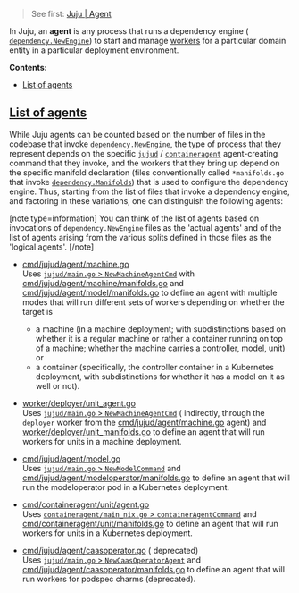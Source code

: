 > See first: [Juju | Agent](https://juju.is/docs/juju/agent)

In Juju, an **agent** is any process that runs a dependency engine ([
`dependency.NewEngine`](/t/11668#heading--newengine)) to start and manage [workers](/t/6561) for a particular domain
entity in a particular deployment environment.

**Contents:**

- [List of agents](#heading--list-of-agents)

<a href="#heading--list-of-agents"><h2 id="heading--list-of-agents">List of agents</h2></a>

While Juju agents can be counted based on the number of files in the codebase that invoke `dependency.NewEngine`, the
type of process that they represent depends on the specific [`jujud`](/t/11674) / [`containeragent`](/t/11677)
agent-creating command that they invoke, and the workers that they bring up depend on the specific manifold
declaration (files conventionally called `*manifolds.go` that invoke [`dependency.Manifolds`](11668#heading--manifolds))
that is used to configure the dependency engine. Thus, starting from the list of files that invoke a dependency engine,
and factoring in these variations, one can distinguish the following agents:

[note type=information]
You can think of the list of agents based on invocations of `dependency.NewEngine`  files as the 'actual agents' and of
the list of agents arising from the various splits defined in those files as the 'logical agents'.
[/note]

- [cmd/jujud/agent/machine.go](https://github.com/juju/juju/blob/7a9eb97bee51d965f8e07f684b1f8929ab18d1f4/cmd/jujud/agent/machine.go) <br>
  Uses [`jujud/main.go` >
  `NewMachineAgentCmd`](https://github.com/juju/juju/blob/7a9eb97bee51d965f8e07f684b1f8929ab18d1f4/cmd/jujud/main.go#L275)
  with [cmd/jujud/agent/machine/manifolds.go](https://github.com/juju/juju/blob/7a9eb97bee51d965f8e07f684b1f8929ab18d1f4/cmd/jujud/agent/machine/manifolds.go#L980)
  and [cmd/jujud/agent/model/manifolds.go](https://github.com/juju/juju/blob/7a9eb97bee51d965f8e07f684b1f8929ab18d1f4/cmd/jujud/agent/model/manifolds.go#L4)
  to define an agent with multiple modes that will run different sets of workers depending on whether the target is
    - a machine (in a machine deployment; with subdistinctions based on whether it is a regular machine or rather a
      container running on top of a machine; whether the machine carries a controller, model, unit) or
    - a container (specifically, the controller container in a Kubernetes deployment, with subdistinctions for whether
      it has a model on it as well or not).

- [worker/deployer/unit_agent.go](https://github.com/juju/juju/blob/7a9eb97bee51d965f8e07f684b1f8929ab18d1f4/worker/deployer/unit_agent.go#L204) <br>
  Uses [`jujud/main.go` >
  `NewMachineAgentCmd`](https://github.com/juju/juju/blob/7a9eb97bee51d965f8e07f684b1f8929ab18d1f4/cmd/jujud/main.go#L275) (
  indirectly, through the `deployer` worker from
  the [cmd/jujud/agent/machine.go](https://github.com/juju/juju/blob/7a9eb97bee51d965f8e07f684b1f8929ab18d1f4/cmd/jujud/agent/machine.go)
  agent)
  and [worker/deployer/unit_manifolds.go](https://github.com/juju/juju/blob/7a9eb97bee51d965f8e07f684b1f8929ab18d1f4/worker/deployer/unit_manifolds.go#L4)
  to define an agent that will run workers for units in a machine deployment.


- [cmd/jujud/agent/model.go](https://github.com/juju/juju/blob/7a9eb97bee51d965f8e07f684b1f8929ab18d1f4/cmd/jujud/agent/model.go#L188) <br>
  Uses [`jujud/main.go` >
  `NewModelCommand`](https://github.com/juju/juju/blob/7a9eb97bee51d965f8e07f684b1f8929ab18d1f4/cmd/jujud/main.go#L262)
  and [cmd/jujud/agent/modeloperator/manifolds.go](https://github.com/juju/juju/blob/7a9eb97bee51d965f8e07f684b1f8929ab18d1f4/cmd/jujud/agent/modeloperator/manifolds.go#L4)
  to define an agent that will run the modeloperator pod in a Kubernetes deployment.

- [cmd/containeragent/unit/agent.go](https://github.com/juju/juju/blob/7a9eb97bee51d965f8e07f684b1f8929ab18d1f4/cmd/containeragent/unit/agent.go#L315) <br>
  Uses [`containeragent/main_nix.go` >
  `containerAgentCommand`](https://github.com/juju/juju/blob/7a9eb97bee51d965f8e07f684b1f8929ab18d1f4/cmd/containeragent/main_nix.go#L89)
  and [cmd/containeragent/unit/manifolds.go](https://github.com/juju/juju/blob/7a9eb97bee51d965f8e07f684b1f8929ab18d1f4/cmd/containeragent/unit/manifolds.go#L4)
  to define an agent that will run workers for units in a Kubernetes deployment.

- [cmd/jujud/agent/caasoperator.go](https://github.com/juju/juju/blob/7a9eb97bee51d965f8e07f684b1f8929ab18d1f4/cmd/jujud/agent/caasoperator.go#L250)  (
  deprecated)  <br>
  Uses [`jujud/main.go` >
  `NewCaasOperatorAgent`](https://github.com/juju/juju/blob/7a9eb97bee51d965f8e07f684b1f8929ab18d1f4/cmd/jujud/main.go#L277)
  and [cmd/jujud/agent/caasoperator/manifolds.go](https://github.com/juju/juju/blob/7a9eb97bee51d965f8e07f684b1f8929ab18d1f4/cmd/jujud/agent/caasoperator/manifolds.go#L4)
  to define an agent that will run workers for podspec charms (deprecated).